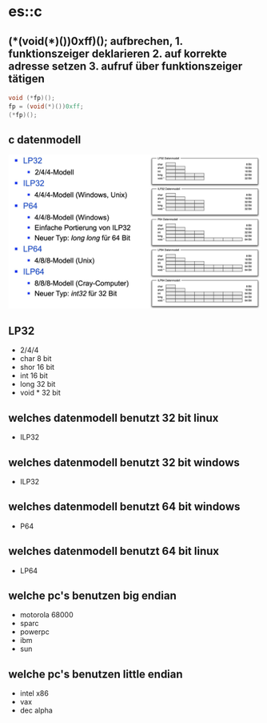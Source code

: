 # es::c

## (\*(void(\*)())0xff)(); aufbrechen, 1. funktionszeiger deklarieren 2. auf korrekte adresse setzen 3. aufruf über funktionszeiger tätigen

```c
void (*fp)();
fp = (void(*)())0xff;
(*fp)();
```

## c datenmodell

![](2024-06-29-15-42-14.png)

## LP32

- 2/4/4
- char 8 bit
- shor 16 bit
- int 16 bit
- long 32 bit
- void \* 32 bit

## welches datenmodell benutzt 32 bit linux

- ILP32

## welches datenmodell benutzt 32 bit windows

- ILP32

## welches datenmodell benutzt 64 bit windows

- P64

## welches datenmodell benutzt 64 bit linux

- LP64

## welche pc's benutzen big endian

- motorola 68000
- sparc
- powerpc
- ibm
- sun

## welche pc's benutzen little endian

- intel x86
- vax
- dec alpha
